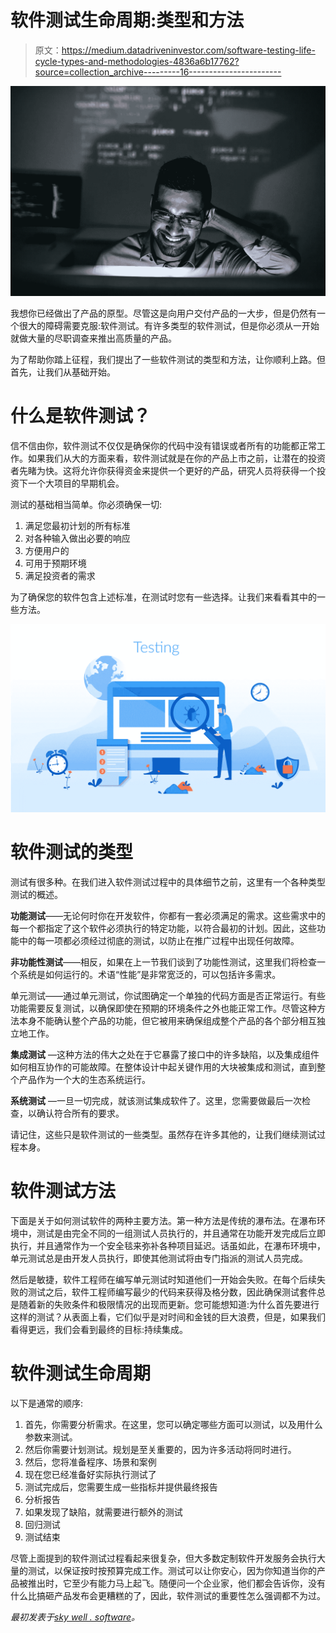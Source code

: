 # 软件测试生命周期:类型和方法

> 原文：<https://medium.datadriveninvestor.com/software-testing-life-cycle-types-and-methodologies-4836a6b17762?source=collection_archive---------16----------------------->

![](img/abb6f2e1c9b3356084776819f4511024.png)

我想你已经做出了产品的原型。尽管这是向用户交付产品的一大步，但是仍然有一个很大的障碍需要克服:软件测试。有许多类型的软件测试，但是你必须从一开始就做大量的尽职调查来推出高质量的产品。

为了帮助你踏上征程，我们提出了一些软件测试的类型和方法，让你顺利上路。但首先，让我们从基础开始。

# 什么是软件测试？

信不信由你，软件测试不仅仅是确保你的代码中没有错误或者所有的功能都正常工作。如果我们从大的方面来看，软件测试就是在你的产品上市之前，让潜在的投资者先睹为快。这将允许你获得资金来提供一个更好的产品，研究人员将获得一个投资下一个大项目的早期机会。

测试的基础相当简单。你必须确保一切:

1.  满足您最初计划的所有标准
2.  对各种输入做出必要的响应
3.  方便用户的
4.  可用于预期环境
5.  满足投资者的需求

为了确保您的软件包含上述标准，在测试时您有一些选择。让我们来看看其中的一些方法。

![](img/99f556a475605954b29751da31bf5e69.png)

# 软件测试的类型

测试有很多种。在我们进入软件测试过程中的具体细节之前，这里有一个各种类型测试的概述。

**功能测试**——无论何时你在开发软件，你都有一套必须满足的需求。这些需求中的每一个都指定了这个软件必须执行的特定功能，以符合最初的计划。因此，这些功能中的每一项都必须经过彻底的测试，以防止在推广过程中出现任何故障。

**非功能性测试**——相反，如果在上一节我们谈到了功能性测试，这里我们将检查一个系统是如何运行的。术语“性能”是非常宽泛的，可以包括许多需求。

单元测试——通过单元测试，你试图确定一个单独的代码方面是否正常运行。有些功能需要反复测试，以确保即使在预期的环境条件之外也能正常工作。尽管这种方法本身不能确认整个产品的功能，但它被用来确保组成整个产品的各个部分相互独立地工作。

**集成测试** —这种方法的伟大之处在于它暴露了接口中的许多缺陷，以及集成组件如何相互协作的可能故障。在整体设计中起关键作用的大块被集成和测试，直到整个产品作为一个大的生态系统运行。

**系统测试** —一旦一切完成，就该测试集成软件了。这里，您需要做最后一次检查，以确认符合所有的要求。

请记住，这些只是软件测试的一些类型。虽然存在许多其他的，让我们继续测试过程本身。

# 软件测试方法

下面是关于如何测试软件的两种主要方法。第一种方法是传统的瀑布法。在瀑布环境中，测试是由完全不同的一组测试人员执行的，并且通常在功能开发完成后立即执行，并且通常作为一个安全毯来弥补各种项目延迟。话虽如此，在瀑布环境中，单元测试总是由开发人员执行，即使其他测试将由专门指派的测试人员完成。

然后是敏捷，软件工程师在编写单元测试时知道他们一开始会失败。在每个后续失败的测试之后，软件工程师编写最少的代码来获得及格分数，因此确保测试套件总是随着新的失败条件和极限情况的出现而更新。您可能想知道:为什么首先要进行这样的测试？从表面上看，它们似乎是对时间和金钱的巨大浪费，但是，如果我们看得更远，我们会看到最终的目标:持续集成。

# 软件测试生命周期

以下是通常的顺序:

1.  首先，你需要分析需求。在这里，您可以确定哪些方面可以测试，以及用什么参数来测试。
2.  然后你需要计划测试。规划是至关重要的，因为许多活动将同时进行。
3.  然后，您将准备程序、场景和案例
4.  现在您已经准备好实际执行测试了
5.  测试完成后，您需要生成一些指标并提供最终报告
6.  分析报告
7.  如果发现了缺陷，就需要进行额外的测试
8.  回归测试
9.  测试结束

尽管上面提到的软件测试过程看起来很复杂，但大多数定制软件开发服务会执行大量的测试，以保证按时按预算完成工作。测试可以让你安心，因为你知道当你的产品被推出时，它至少有能力马上起飞。随便问一个企业家，他们都会告诉你，没有什么比搞砸产品发布会更糟糕的了，因此，软件测试的重要性怎么强调都不为过。

*最初发表于*[*sky well . software*](https://skywell.software/blog/software-testing-life-cycle-types-and-methodologies/)*。*